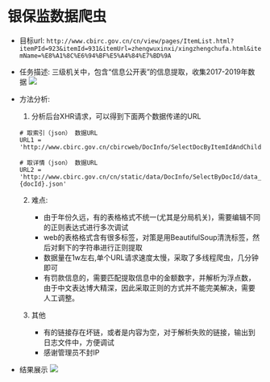 # 银保监数据爬虫

- 目标url: `http://www.cbirc.gov.cn/cn/view/pages/ItemList.html?itemPId=923&itemId=931&itemUrl=zhengwuxinxi/xingzhengchufa.html&itemName=%E8%A1%8C%E6%94%BF%E5%A4%84%E7%BD%9A`

- 任务描述: 
三级机关中，包含“信息公开表”的信息提取，收集2017-2019年数据
![](https://tva1.sinaimg.cn/large/00831rSTgy1gcjc7d0p0bj315y0u0hdt.jpg)

- 方法分析:
    1. 分析后台XHR请求，可以得到下面两个数据传递的URL
    ```{python}
    # 取索引（json） 数据URL
    URL1 = 'http://www.cbirc.gov.cn/cbircweb/DocInfo/SelectDocByItemIdAndChild'

    # 取详情（json） 数据URL
    URL2 = 'http://www.cbirc.gov.cn/cn/static/data/DocInfo/SelectByDocId/data_docId={docId}.json'

    ```
    
    2. 难点: 
        - 由于年份久远，有的表格格式不统一(尤其是分局机关)，需要编辑不同的正则表达式进行多次调试
        - web的表格格式含有很多标签，对策是用BeautifulSoup清洗标签，然后对剩下的字符串进行正则提取
        - 数据量在1w左右,单个URL请求速度太慢，采取了多线程爬虫，几分钟即可
        - 有罚款信息的，需要匹配提取信息中的金额数字，并解析为浮点数，由于中文表达博大精深，因此采取正则的方式并不能完美解决，需要人工调整。
    
    3. 其他
        - 有的链接存在坏链，或者是内容为空，对于解析失败的链接，输出到日志文件中，方便调试
        - 感谢管理员不封IP

- 结果展示
![](https://tva1.sinaimg.cn/large/00831rSTgy1gcjd2sqlt3j31zo0u0npe.jpg)



